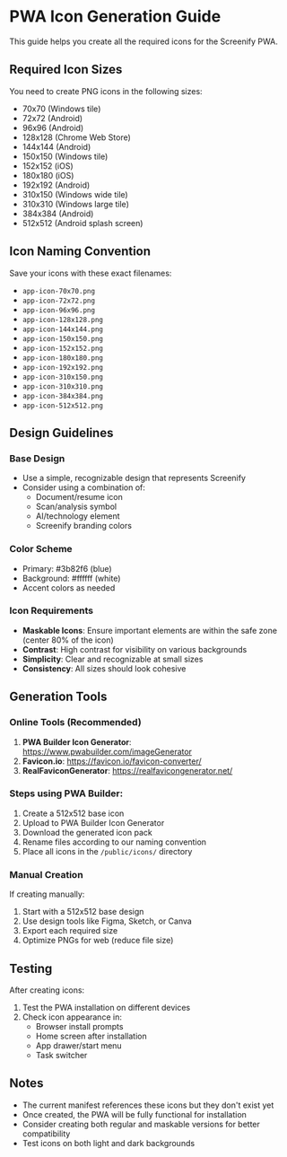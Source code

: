 # PWA Icon Generation Guide

This guide helps you create all the required icons for the Screenify PWA.

## Required Icon Sizes

You need to create PNG icons in the following sizes:

- 70x70 (Windows tile)
- 72x72 (Android)
- 96x96 (Android)
- 128x128 (Chrome Web Store)
- 144x144 (Android)
- 150x150 (Windows tile)
- 152x152 (iOS)
- 180x180 (iOS)
- 192x192 (Android)
- 310x150 (Windows wide tile)
- 310x310 (Windows large tile)
- 384x384 (Android)
- 512x512 (Android splash screen)

## Icon Naming Convention

Save your icons with these exact filenames:

- `app-icon-70x70.png`
- `app-icon-72x72.png`
- `app-icon-96x96.png`
- `app-icon-128x128.png`
- `app-icon-144x144.png`
- `app-icon-150x150.png`
- `app-icon-152x152.png`
- `app-icon-180x180.png`
- `app-icon-192x192.png`
- `app-icon-310x150.png`
- `app-icon-310x310.png`
- `app-icon-384x384.png`
- `app-icon-512x512.png`

## Design Guidelines

### Base Design

- Use a simple, recognizable design that represents Screenify
- Consider using a combination of:
  - Document/resume icon
  - Scan/analysis symbol
  - AI/technology element
  - Screenify branding colors

### Color Scheme

- Primary: #3b82f6 (blue)
- Background: #ffffff (white)
- Accent colors as needed

### Icon Requirements

- **Maskable Icons**: Ensure important elements are within the safe zone (center 80% of the icon)
- **Contrast**: High contrast for visibility on various backgrounds
- **Simplicity**: Clear and recognizable at small sizes
- **Consistency**: All sizes should look cohesive

## Generation Tools

### Online Tools (Recommended)

1. **PWA Builder Icon Generator**: https://www.pwabuilder.com/imageGenerator
2. **Favicon.io**: https://favicon.io/favicon-converter/
3. **RealFaviconGenerator**: https://realfavicongenerator.net/

### Steps using PWA Builder:

1. Create a 512x512 base icon
2. Upload to PWA Builder Icon Generator
3. Download the generated icon pack
4. Rename files according to our naming convention
5. Place all icons in the `/public/icons/` directory

### Manual Creation

If creating manually:

1. Start with a 512x512 base design
2. Use design tools like Figma, Sketch, or Canva
3. Export each required size
4. Optimize PNGs for web (reduce file size)

## Testing

After creating icons:

1. Test the PWA installation on different devices
2. Check icon appearance in:
   - Browser install prompts
   - Home screen after installation
   - App drawer/start menu
   - Task switcher

## Notes

- The current manifest references these icons but they don't exist yet
- Once created, the PWA will be fully functional for installation
- Consider creating both regular and maskable versions for better compatibility
- Test icons on both light and dark backgrounds
